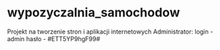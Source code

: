 # wypozyczalnia_samochodow
Projekt na tworzenie stron i aplikacji internetowych
Administrator:
login - admin
hasło - #ETT5YP9hgF99#
